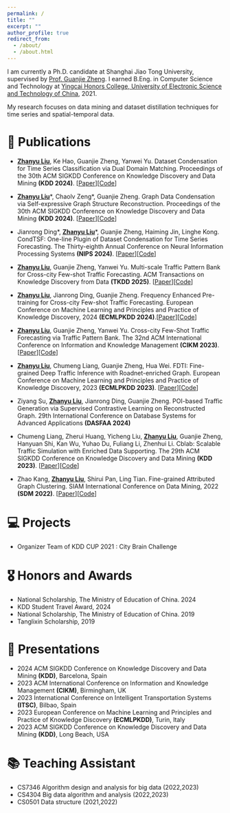 ```yaml
---
permalink: /
title: ""
excerpt: ""
author_profile: true
redirect_from: 
  - /about/
  - /about.html
---
```


<!-- {% if site.google_scholar_stats_use_cdn %}
{% assign gsDataBaseUrl = "https://cdn.jsdelivr.net/gh/" | append: site.repository | append: "@" %}
{% else %}
{% assign gsDataBaseUrl = "https://raw.githubusercontent.com/" | append: site.repository | append: "/" %}
{% endif %}
{% assign url = gsDataBaseUrl | append: "google-scholar-stats/gs_data_shieldsio.json" %} -->

<span class='anchor' id='about-me'></span>

I am currently a Ph.D. candidate at Shanghai Jiao Tong University, supervised by [Prof. Guanjie Zheng](https://jhc.sjtu.edu.cn/~gjzheng/). I earned B.Eng. in Computer Science and Technology at [Yingcai Honors College, University of Electronic Science and Technology of China](https://www.yingcai.uestc.edu.cn/), 2021.

My research focuses on data mining and dataset distillation techniques for time series and spatial-temporal data.

<span class='anchor' id='publications'></span>

# 📝 Publications 

- <b><u>Zhanyu Liu</u></b>, Ke Hao, Guanjie Zheng, Yanwei Yu. Dataset Condensation for Time Series Classification via Dual Domain Matching. Proceedings of the 30th ACM SIGKDD Conference on Knowledge Discovery and Data Mining **(KDD 2024)**. [[Paper](https://arxiv.org/abs/2403.07245)][[Code](https://github.com/zhyliu00/TimeSeriesCond)]

- <b><u>Zhanyu Liu</u></b>\*, Chaolv Zeng\*, Guanjie Zheng. Graph Data Condensation via Self-expressive Graph Structure Reconstruction. Proceedings of the 30th ACM SIGKDD Conference on Knowledge Discovery and Data Mining **(KDD 2024)**. [[Paper](https://arxiv.org/abs/2403.07294)][[Code](https://github.com/zclzcl0223/GCSR)]

- Jianrong Ding\*, <b><u>Zhanyu Liu</u></b>\*, Guanjie Zheng, Haiming Jin, Linghe Kong. CondTSF: One-line Plugin of Dataset Condensation for Time Series Forecasting. The Thirty-eighth Annual Conference on Neural Information Processing Systems **(NIPS 2024)**. [[Paper](https://arxiv.org/abs/2406.02131)][[Code](https://github.com/RafaDD/CondTSF)]

- <b><u>Zhanyu Liu</u></b>, Guanjie Zheng, Yanwei Yu. Multi-scale Traffic Pattern Bank for Cross-city Few-shot Traffic Forecasting. ACM Transactions on Knowledge Discovery from Data **(TKDD 2025)**. [[Paper](https://arxiv.org/abs/2402.00397)][[Code](https://github.com/zhyliu00/MTPB)]

- <b><u>Zhanyu Liu</u></b>, Jianrong Ding, Guanjie Zheng. Frequency Enhanced Pre-training for Cross-city Few-shot Traffic Forecasting. European Conference on Machine Learning and Principles and Practice of Knowledge Discovery, 2024 **(ECMLPKDD 2024)**.[[Paper](https://arxiv.org/abs/2406.02614)][[Code](https://github.com/zhyliu00/FEPCross)]

- <b><u>Zhanyu Liu</u></b>, Guanjie Zheng, Yanwei Yu. Cross-city Few-Shot Traffic Forecasting via Traffic Pattern Bank. The 32nd ACM International Conference on Information and Knowledge Management **(CIKM 2023)**. [[Paper](https://dl.acm.org/doi/10.1145/3583780.3614829)][[Code](https://github.com/zhyliu00/TPB)]

- <b><u>Zhanyu Liu</u></b>, Chumeng Liang, Guanjie Zheng, Hua Wei. FDTI: Fine-grained Deep Traffic Inference with Roadnet-enriched Graph. European Conference on Machine Learning and Principles and Practice of Knowledge Discovery, 2023 **(ECMLPKDD 2023)**. [[Paper](https://arxiv.org/abs/2306.10945)][[Code](https://github.com/zhyliu00/FDTI/)]

- Ziyang Su, <b><u>Zhanyu Liu</u></b>, Jianrong Ding, Guanjie Zheng. POI-based Traffic Generation via Supervised Contrastive Learning on Reconstructed Graph. 29th International Conference on Database Systems for Advanced Applications **(DASFAA 2024)**

- Chumeng Liang, Zherui Huang, Yicheng Liu, <b><u>Zhanyu Liu</u></b>, Guanjie Zheng, Hanyuan Shi, Kan Wu, Yuhao Du, Fuliang Li, Zhenhui Li. Cblab: Scalable Traffic Simulation with Enriched Data Supporting. The 29th ACM SIGKDD Conference on Knowledge Discovery and Data Mining **(KDD 2023)**. [[Paper](https://arxiv.org/abs/2210.00896)][[Code](https://github.com/CaradryanLiang/CityBrainLab)]

- Zhao Kang, <b><u>Zhanyu Liu</u></b>, Shirui Pan, Ling Tian. Fine-grained Attributed Graph Clustering. SIAM International Conference on Data Mining, 2022 **(SDM 2022)**. [[Paper](https://epubs.siam.org/doi/10.1137/1.9781611977172.42)][[Code](https://github.com/sckangz/FGC)]

# 💻 Projects 

- Organizer Team of KDD CUP 2021 : City Brain Challenge
  


<span class='anchor' id='honors-and-awards'></span>

# 🎖 Honors and Awards
- National Scholarship, The Ministry of Education of China. 2024
- KDD Student Travel Award, 2024
- National Scholarship, The Ministry of Education of China. 2019
- Tanglixin Scholarship, 2019


<span class='anchor' id='others'></span>

# 💬 Presentations
- 2024 ACM SIGKDD Conference on Knowledge Discovery and Data Mining **(KDD)**, Barcelona, Spain
- 2023 ACM International Conference on Information and Knowledge Management **(CIKM)**, Birmingham, UK  
- 2023 International Conference on Intelligent Transportation Systems **(ITSC)**, Bilbao, Spain  
- 2023 European Conference on Machine Learning and Principles and Practice of Knowledge Discovery **(ECMLPKDD)**, Turin, Italy
- 2023 ACM SIGKDD Conference on Knowledge Discovery and Data Mining **(KDD)**, Long Beach, USA


# 📚 Teaching Assistant

- CS7346 Algorithm design and analysis for big data (2022,2023)
- CS4304 Big data algorithm and analysis (2022,2023)
- CS0501 Data structure (2021,2022)

<script type='text/javascript' id='clustrmaps' src='//cdn.clustrmaps.com/map_v2.js?cl=ffffff&w=300&t=tt&d=VdkFKVYJUN6-p18GSaTFMiGRJSEwEOm0bcfbO2wYsU4&co=2d78ad&cmo=3acc3a&cmn=ff5353&ct=ffffff'></script>